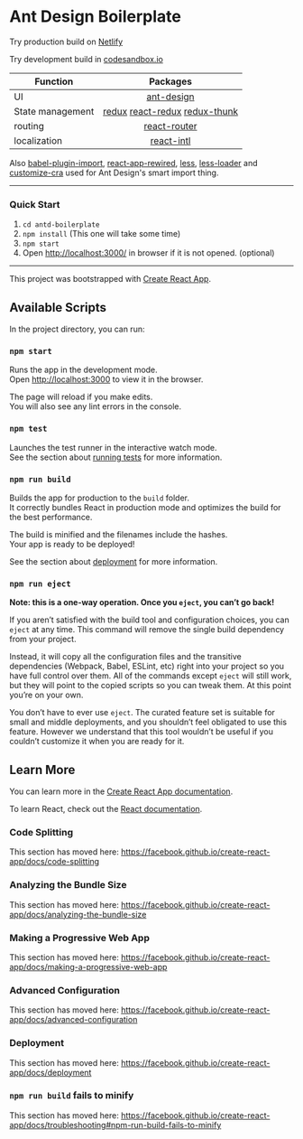 # Ant Design Boilerplate
Try production build on [Netlify](https://ecstatic-feynman-ef95da.netlify.com/)

Try development build in [codesandbox.io](https://codesandbox.io/s/github/yunusemredilber/antd-boilerplate)

| Function      | Packages      |
| ------------- |:-------------:|
| UI      | [ant-design](https://github.com/ant-design/ant-design) |
| State management     | [redux](https://github.com/reduxjs/redux) [react-redux](https://github.com/reduxjs/react-redux) [redux-thunk](https://github.com/reduxjs/redux-thunk)    |
| routing | [react-router](https://github.com/ReactTraining/react-router)     |
| localization | [react-intl](https://github.com/yahoo/react-intl)     |

Also [babel-plugin-import](https://github.com/ant-design/babel-plugin-import), [react-app-rewired](https://github.com/timarney/react-app-rewired), [less](https://github.com/less/less.js), [less-loader](https://github.com/webpack-contrib/less-loader) and [customize-cra](https://github.com/arackaf/customize-cra) used for Ant Design's smart import thing.

---
### Quick Start
1. `cd antd-boilerplate`
2. `npm install` (This one will take some time)
3. `npm start`
4.  Open [http://localhost:3000/](http://localhost:3000/) in browser if it is not opened. (optional)
---
This project was bootstrapped with [Create React App](https://github.com/facebook/create-react-app).

## Available Scripts

In the project directory, you can run:

### `npm start`

Runs the app in the development mode.<br>
Open [http://localhost:3000](http://localhost:3000) to view it in the browser.

The page will reload if you make edits.<br>
You will also see any lint errors in the console.

### `npm test`

Launches the test runner in the interactive watch mode.<br>
See the section about [running tests](https://facebook.github.io/create-react-app/docs/running-tests) for more information.

### `npm run build`

Builds the app for production to the `build` folder.<br>
It correctly bundles React in production mode and optimizes the build for the best performance.

The build is minified and the filenames include the hashes.<br>
Your app is ready to be deployed!

See the section about [deployment](https://facebook.github.io/create-react-app/docs/deployment) for more information.

### `npm run eject`

**Note: this is a one-way operation. Once you `eject`, you can’t go back!**

If you aren’t satisfied with the build tool and configuration choices, you can `eject` at any time. This command will remove the single build dependency from your project.

Instead, it will copy all the configuration files and the transitive dependencies (Webpack, Babel, ESLint, etc) right into your project so you have full control over them. All of the commands except `eject` will still work, but they will point to the copied scripts so you can tweak them. At this point you’re on your own.

You don’t have to ever use `eject`. The curated feature set is suitable for small and middle deployments, and you shouldn’t feel obligated to use this feature. However we understand that this tool wouldn’t be useful if you couldn’t customize it when you are ready for it.

## Learn More

You can learn more in the [Create React App documentation](https://facebook.github.io/create-react-app/docs/getting-started).

To learn React, check out the [React documentation](https://reactjs.org/).

### Code Splitting

This section has moved here: https://facebook.github.io/create-react-app/docs/code-splitting

### Analyzing the Bundle Size

This section has moved here: https://facebook.github.io/create-react-app/docs/analyzing-the-bundle-size

### Making a Progressive Web App

This section has moved here: https://facebook.github.io/create-react-app/docs/making-a-progressive-web-app

### Advanced Configuration

This section has moved here: https://facebook.github.io/create-react-app/docs/advanced-configuration

### Deployment

This section has moved here: https://facebook.github.io/create-react-app/docs/deployment

### `npm run build` fails to minify

This section has moved here: https://facebook.github.io/create-react-app/docs/troubleshooting#npm-run-build-fails-to-minify
